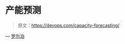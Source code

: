 # 产能预测

> 原文：<https://devops.com/capacity-forecasting/>

— [罗尔泊](https://devops.com/author/breselman/)